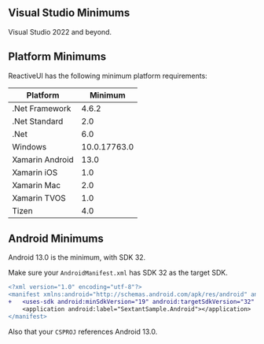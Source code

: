 
## Visual Studio Minimums

Visual Studio 2022 and beyond.

## Platform Minimums

ReactiveUI has the following minimum platform requirements:

| Platform | Minimum |
|----------|---------|
| .Net Framework | 4.6.2 |
| .Net Standard | 2.0 |
| .Net | 6.0 |
| Windows | 10.0.17763.0 |
| Xamarin Android | 13.0 |
| Xamarin iOS | 1.0 |
| Xamarin Mac | 2.0 |
| Xamarin TVOS | 1.0 |
| Tizen | 4.0 |

## Android Minimums

Android 13.0 is the minimum, with SDK 32.

Make sure your `AndroidManifest.xml` has SDK 32 as the target SDK.

```diff
<?xml version="1.0" encoding="utf-8"?>
<manifest xmlns:android="http://schemas.android.com/apk/res/android" android:versionCode="1" android:versionName="1.0" package="com.giusepe.SextantSample" android:installLocation="auto">
+	<uses-sdk android:minSdkVersion="19" android:targetSdkVersion="32" />
 	<application android:label="SextantSample.Android"></application>
</manifest> 
```

Also that your `CSPROJ` references Android 13.0.
